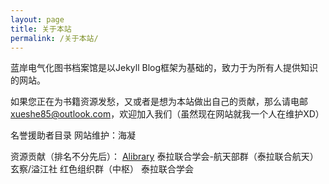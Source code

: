 ```yaml
---
layout: page
title: 关于本站
permalink: /关于本站/
---
```


蓝岸电气化图书档案馆是以Jekyll Blog框架为基础的，致力于为所有人提供知识的网站。

如果您正在为书籍资源发愁，又或者是想为本站做出自己的贡献，那么请电邮[xueshe85@outlook.com](xueshe85@outlook.com)，欢迎加入我们（虽然现在网站就我一个人在维护XD）

名誉援助者目录
网站维护：海凝

资源贡献（排名不分先后）：
[Alibrary](alibrary.top)
泰拉联合学会-航天部群（泰拉联合航天）
玄察/溢江社 红色组织群（中枢）
泰拉联合学会

[jekyll-organization]: https://github.com/jekyll
